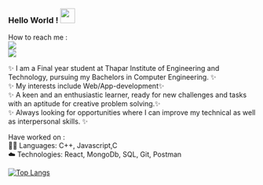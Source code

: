 ### Hello World ! <img src="https://raw.githubusercontent.com/MartinHeinz/MartinHeinz/master/wave.gif" width="30px">
How to reach me : </br>
<img src="https://img.shields.io/badge/linkedin-%230077B5.svg?&style=for-the-badge&logo=linkedin&logoColor=white" /> </br>
<img src="https://img.shields.io/badge/gmail-D14836?&style=for-the-badge&logo=gmail&logoColor=white" />



✨ I am a Final year student at Thapar Institute of Engineering and Technology, pursuing my Bachelors in Computer Engineering. ✨</br>
✨ My interests include Web/App-development✨</br>
✨ A keen and an enthusiastic learner, ready for new challenges and tasks with an aptitude for creative problem solving.✨ </br>
✨ Always looking for opportunities where I can improve my technical as well as interpersonal skills. ✨


Have worked on :</br>
👨‍💻 Languages: C++, Javascript,C </br>
☁️ Technologies: React, MongoDb, SQL, Git, Postman


[![Top Langs](https://github-readme-stats.vercel.app/api/top-langs/?username=shivikasaggar&layout=compact)](https://github.com/shivikasaggar/github-readme-stats)

<!--
**shivikasaggar/shivikasaggar** is a ✨ _special_ ✨ repository because its `README.md` (this file) appears on your GitHub profile.

Here are some ideas to get you started:

- 🔭 I’m currently working on ...
- 🌱 I’m currently learning ...
- 👯 I’m looking to collaborate on ...
- 🤔 I’m looking for help with ...
- 💬 Ask me about ...
- 📫 How to reach me: ...
- 😄 Pronouns: ...
- ⚡ Fun fact: ...
--> 
